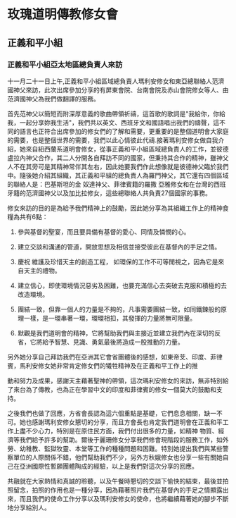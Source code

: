玫瑰道明傳教修女會
=========
正義和平小組
-------
###  正義和平小組亞太地區總負責人來訪

十一月二十一日上午,正義和平小組區域總負責人瑪利安修女和東亞總聯絡人范濟國神父來訪，此次出席參加分享的有屏東會院、台南會院及赤山會院修女等人、由范濟國神父為我們做翻譯的服務。

首先范神父以簡短而附深厚意義的歌曲帶領祈禱，這首歌的歌詞是"我給你，你給我，一起分享妳我生活"，我們共以英文、西班牙文和國語唱出我們的禱聲，這不同的語言也正符合出席參加的修女們的了解和需要，更重要的是整個道明會大家庭的需要，也是整個世界的需要，我們以此心情彼此代禱.接著瑪利安修女做自我介紹，她來自紐西蘭系道明會修女，從事正義和平小組區域總負責人的工作，並彼德  盧拉內神父合作，其二人分開各自拜訪不同的國家，但秉持其合作的精神，雖神父人不在其旁可是其精神常伴其左右，因此她要我們作此想像就是彼德神父臨於我們中。隨後她介紹其組織，其正義和平組的總負責人為羅門神父，其它還有四個區域的聯絡人是：巴基斯坦的金  奴達神父、菲律賓籍的羅撒 亞雅修女和在台灣的西班牙籍的范濟國神父以及加比拉修女，這些總聯絡人共負責27個國家的事務。

修女來訪的目的是為給予我們精神上的鼓勵，因此她分享為其組織工作上的精神食糧為共有6點：

1. 參與基督的聖宴，而且要具備有基督的愛心、同情及憐憫的心。

2. 建立交談和溝通的管道，開放思想及相信並接受彼此在基督內的手足之情。

3. 慶祝 維護及珍惜天主的創造工程， 如環保的工作不可等閒視之，因為它是來自天主的禮物。

4. 建立信心，即使環境情況惡劣及困難，也要充滿信心去突破去克服和積極的去改造環境。

5. 團結一致，但靠一個人的力量是不夠的，凡事需要團結一致，如同鐵鍊般的原理一樣，是一環串著一環，環環相扣，其發揮的力量將無可限量。

6. 默觀是我們道明會的精神，它將幫助我們與主接近並建立我們內在深切的反省，它將給予智慧、見識、勇氣最後將造成一股推動的力量。

另外她分享自己拜訪我們在亞洲其它會省團體後的感想，如東帝芠、印度、菲律賓，馬利安修女她非常肯定修女們的犧牲精神及在正義和平工作上的推

動和努力及成果，感謝天主藉著聖神的帶領，這次瑪利安修女的來訪，無非特別給了來台為了傳教，也為正在學習中文的印度和菲律賓的修女一個莫大的鼓勵和支持。

之後我們也做了回應，方省會長認為這六個重點是基礎，它們息息相關，缺一不可。她也感謝瑪利安修女懇切的分享，而且方會長也肯定我們道明會在正義和平工作上盡不少心力，特別是在原住民方面，我們付出很多的力量，如精神 物質、經濟等我們給予許多的幫助。爾後于麗珊修女分享我們修會現階段的服務工作，如外勞、幼稚教、監獄牧靈、本堂等工作的種種問題和困難。特別她提出我們與某些警察單位的人際關係不錯，他們幫助我們不少，另外方秋娥修女也分享一些有關她自己在亞洲國際性暫願團體陶成的經驗，以上是我們對這次分享的回應。

共融就在大家熱情和真誠的聆聽，以及午餐時懇切的交談下愉快的結束，最後並拍照留念，拍照的作用也是一種分享，因為藉著照片我們在基督內的手足之情顯露出來，而且我們的使命工作分享以及瑪利安修女的使命，也將繼續藉著她的腳步不斷地分享給別人。

